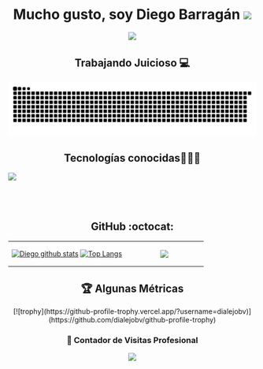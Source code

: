 <h1 align="center"><b>Mucho gusto, soy Diego Barragán </b><img src="https://media.giphy.com/media/hvRJCLFzcasrR4ia7z/giphy.gif" width="35"></h1>
<!--  -->

<p align="center">
  <a href="https://github.com/DenverCoder1/readme-typing-svg"><img src="https://readme-typing-svg.herokuapp.com?font=Time+New+Roman&color=%23C8BE25&size=25&center=true&vCenter=true&width=600&height=100&lines=Electronic+Engineer+@dialejobv.ai;Master+of+Engineering;Robotics+and+AI+Developer;Winner+of+the+MinTIC+and+Apps.co+Hackaton;High+experience+in+handling+Python;Professor+of+Electronic+Engineering+at+USTA;I+love+Robotics+and+Artificial+Intelligence;Always+learning+new+things"></a>
</p>

<h2 align="center">Trabajando Juicioso 💻</h2>
<p align = "center">
	<img src = "https://github.com/7oSkaaa/7oSkaaa/blob/output/github-contribution-grid-snake.svg?" alt = "Snake Game"/>
</p>
<div align="center">

<h2 >Tecnologías conocidas👨🏻‍💻</h2>
<!--tech stack icons-->
<p align="left">
  <a href="https://skillicons.dev">
    <img src="https://skillicons.dev/icons?i=androidstudio,c,css,java,typescript,javascript,flutter,py,ros,latex,html,js,nodejs,mysql,sqlite,git,github,postman,docker,vscode,bash,linux,ai,matlab,octave&perline=25" />
  </a>
</p>
<br>

<br>

<h2>GitHub :octocat:</h2>
  <!--- stats (start) -->
<table align="center">
<tr border="none">
<td width="60%" align="center">

<!--  <img  align="center"  src="https://github-readme-stats.vercel.app/api?username=unsimpledev&theme=dark&show_icons=true&count_private=true" />
  <br></br> -->
  [![Diego github stats](https://github-readme-stats.vercel.app/api?username=dialejobv&show_icons=true&theme=merko)](https://github.com/dialejobv/github-readme-stats) [![Top Langs](https://github-readme-stats.vercel.app/api/top-langs/?username=dialejobv&layout=compact&theme=merko)](https://github.com/dialejobv/github-readme-stats)

</td>

<td width="60%" align="center">

  <img  align="center"  src="https://github-readme-stats.anuraghazra1.vercel.app/api/top-langs/?username=dialejobv&theme=dark&hide_border=false&no-bg=true&no-frame=true&langs_count=10"/>

  </td>
</tr>
</table> 
<!--- stats (end) -->
<!--- trophy (start) -->

<h2>🏆 Algunas Métricas</h2>
 
<div align="center">
 [![trophy](https://github-profile-trophy.vercel.app/?username=dialejobv)](https://github.com/dialejobv/github-profile-trophy)
</div>

<div align="center">
  <h3><b>📍 Contador de Visitas Profesional</b></h3>
</div>

![](https://komarev.com/ghpvc/?username=dialejobv&style=for-the-badge)



